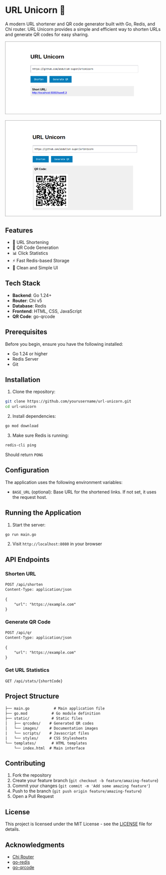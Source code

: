 # URL Unicorn 🦄

A modern URL shortener and QR code generator built with Go, Redis, and Chi router. URL Unicorn provides a simple and efficient way to shorten URLs and generate QR codes for easy sharing.

<div align="center">
  <img src="static/images/url-shortener.png" alt="URL Shortener Interface" width="600"/>
  <br/><br/>
  <img src="static/images/qr-code.png" alt="QR Code Generation" width="600"/>
</div>

## Features

- 🔗 URL Shortening
- 📱 QR Code Generation
- 📊 Click Statistics
- ⚡ Fast Redis-based Storage
- 🎯 Clean and Simple UI

## Tech Stack

- **Backend**: Go 1.24+
- **Router**: Chi v5
- **Database**: Redis
- **Frontend**: HTML, CSS, JavaScript
- **QR Code**: go-qrcode

## Prerequisites

Before you begin, ensure you have the following installed:

- Go 1.24 or higher
- Redis Server
- Git

## Installation

1. Clone the repository:

```bash
git clone https://github.com/yourusername/url-unicorn.git
cd url-unicorn
```

2. Install dependencies:

```bash
go mod download
```

3. Make sure Redis is running:

```bash
redis-cli ping
```

Should return `PONG`

## Configuration

The application uses the following environment variables:

- `BASE_URL` (optional): Base URL for the shortened links. If not set, it uses the request host.

## Running the Application

1. Start the server:

```bash
go run main.go
```

2. Visit `http://localhost:8080` in your browser

## API Endpoints

### Shorten URL

```http
POST /api/shorten
Content-Type: application/json

{
    "url": "https://example.com"
}
```

### Generate QR Code

```http
POST /api/qr
Content-Type: application/json

{
    "url": "https://example.com"
}
```

### Get URL Statistics

```http
GET /api/stats/{shortCode}
```

## Project Structure

```
├── main.go           # Main application file
├── go.mod           # Go module definition
├── static/          # Static files
│   ├── qrcodes/    # Generated QR codes
│   └── images/     # Documentation images
|   └── scripts/    # Javascript files
|   └── styles/     # CSS Stylesheets
└── templates/       # HTML templates
    └── index.html  # Main interface
```

## Contributing

1. Fork the repository
2. Create your feature branch (`git checkout -b feature/amazing-feature`)
3. Commit your changes (`git commit -m 'Add some amazing feature'`)
4. Push to the branch (`git push origin feature/amazing-feature`)
5. Open a Pull Request

## License

This project is licensed under the MIT License - see the [LICENSE](LICENSE) file for details.

## Acknowledgments

- [Chi Router](https://github.com/go-chi/chi)
- [go-redis](https://github.com/redis/go-redis)
- [go-qrcode](https://github.com/yeqown/go-qrcode)
